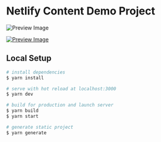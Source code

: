 # Netlify Content Demo Project


![Preview Image](https://i.imgur.com/y3YcI6C.png)

[![Preview Image](https://www.netlify.com/img/deploy/button.svg)](https://www.example.com)


## Local Setup

```bash
# install dependencies
$ yarn install

# serve with hot reload at localhost:3000
$ yarn dev

# build for production and launch server
$ yarn build
$ yarn start

# generate static project
$ yarn generate
```
